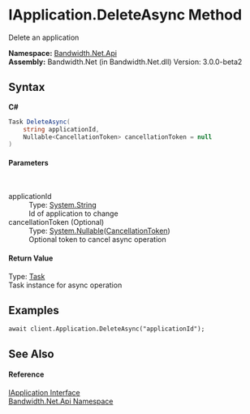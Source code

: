 ﻿# IApplication.DeleteAsync Method 
 

Delete an application

**Namespace:**&nbsp;<a href ="N_Bandwidth_Net_Api.md">Bandwidth.Net.Api</a><br />**Assembly:**&nbsp;Bandwidth.Net (in Bandwidth.Net.dll) Version: 3.0.0-beta2

## Syntax

**C#**<br />
``` C#
Task DeleteAsync(
	string applicationId,
	Nullable<CancellationToken> cancellationToken = null
)
```


#### Parameters
&nbsp;<dl><dt>applicationId</dt><dd>Type: <a href="http://msdn2.microsoft.com/en-us/library/s1wwdcbf" target="_blank">System.String</a><br />Id of application to change</dd><dt>cancellationToken (Optional)</dt><dd>Type: <a href="http://msdn2.microsoft.com/en-us/library/b3h38hb0" target="_blank">System.Nullable</a>(<a href="http://msdn2.microsoft.com/en-us/library/dd384802" target="_blank">CancellationToken</a>)<br />Optional token to cancel async operation</dd></dl>

#### Return Value
Type: <a href="http://msdn2.microsoft.com/en-us/library/dd235678" target="_blank">Task</a><br />Task instance for async operation

## Examples

```
await client.Application.DeleteAsync("applicationId");
```


## See Also


#### Reference
<a href ="T_Bandwidth_Net_Api_IApplication.md">IApplication Interface</a><br /><a href ="N_Bandwidth_Net_Api.md">Bandwidth.Net.Api Namespace</a><br />